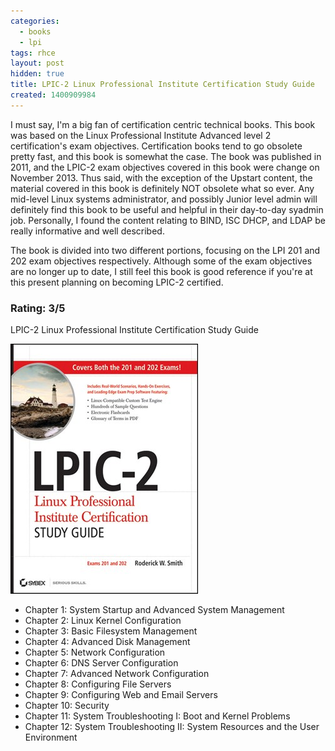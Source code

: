 ```yaml
---
categories:
  - books
  - lpi
tags: rhce
layout: post
hidden: true
title: LPIC-2 Linux Professional Institute Certification Study Guide
created: 1400909984
---
```


I must say, I'm a big fan of certification centric technical books. This book was based on the Linux Professional Institute Advanced level 2 certification's exam objectives. Certification books tend to go obsolete pretty fast, and this book is somewhat the case. The book was published in 2011, and the LPIC-2 exam objectives covered in this book were change on November 2013. Thus said, with the exception of the Upstart content, the material covered in this book is definitely NOT obsolete what so ever. Any mid-level Linux systems administrator, and possibly Junior level admin will definitely find this book to be useful and helpful in their day-to-day syadmin job. Personally, I found the content relating to BIND, ISC DHCP, and LDAP be really informative and well described.

The book is divided into two different portions, focusing on the LPI 201 and 202 exam objectives respectively. Although some of the exam objectives are no longer up to date, I still feel this book is good reference if you're at this present planning on becoming LPIC-2 certified.

### Rating: 3/5

LPIC-2 Linux Professional Institute Certification Study Guide

<a href="http://www.amazon.com/LPIC-2-Linux-Professional-Institute-Certification/dp/1118000153" target="_blank"><img src="/assets/books/lpic-2.jpg"></a>

* Chapter 1: System Startup and Advanced System Management
* Chapter 2: Linux Kernel Configuration
* Chapter 3: Basic Filesystem Management
* Chapter 4: Advanced Disk Management
* Chapter 5: Network Configuration
* Chapter 6: DNS Server Configuration
* Chapter 7: Advanced Network Configuration
* Chapter 8: Configuring File Servers
* Chapter 9: Configuring Web and Email Servers
* Chapter 10: Security
* Chapter 11: System Troubleshooting I: Boot and Kernel Problems
* Chapter 12: System Troubleshooting II: System Resources and the User Environment
